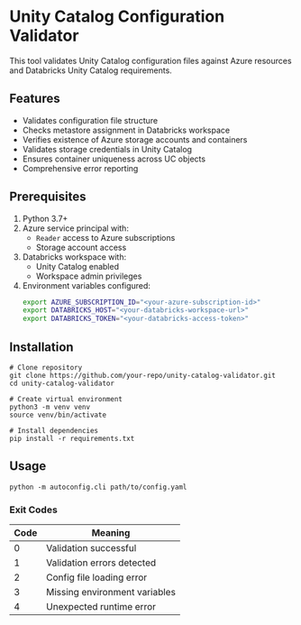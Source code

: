 # Unity Catalog Configuration Validator

This tool validates Unity Catalog configuration files against Azure resources and Databricks Unity Catalog requirements.

## Features
- Validates configuration file structure
- Checks metastore assignment in Databricks workspace
- Verifies existence of Azure storage accounts and containers
- Validates storage credentials in Unity Catalog
- Ensures container uniqueness across UC objects
- Comprehensive error reporting

## Prerequisites
1. Python 3.7+
2. Azure service principal with:
   - `Reader` access to Azure subscriptions
   - Storage account access
3. Databricks workspace with:
   - Unity Catalog enabled
   - Workspace admin privileges
4. Environment variables configured:
   ```bash
   export AZURE_SUBSCRIPTION_ID="<your-azure-subscription-id>"
   export DATABRICKS_HOST="<your-databricks-workspace-url>"
   export DATABRICKS_TOKEN="<your-databricks-access-token>"
   ```

## Installation
```shell
# Clone repository
git clone https://github.com/your-repo/unity-catalog-validator.git
cd unity-catalog-validator

# Create virtual environment
python3 -m venv venv
source venv/bin/activate

# Install dependencies
pip install -r requirements.txt
```
## Usage
```shell
python -m autoconfig.cli path/to/config.yaml
```

### Exit Codes
| Code | Meaning                         |
|------|---------------------------------|
| 0    | Validation successful           |
| 1    | Validation errors detected      |
| 2    | Config file loading error       |
| 3    | Missing environment variables   |
| 4    | Unexpected runtime error        |


